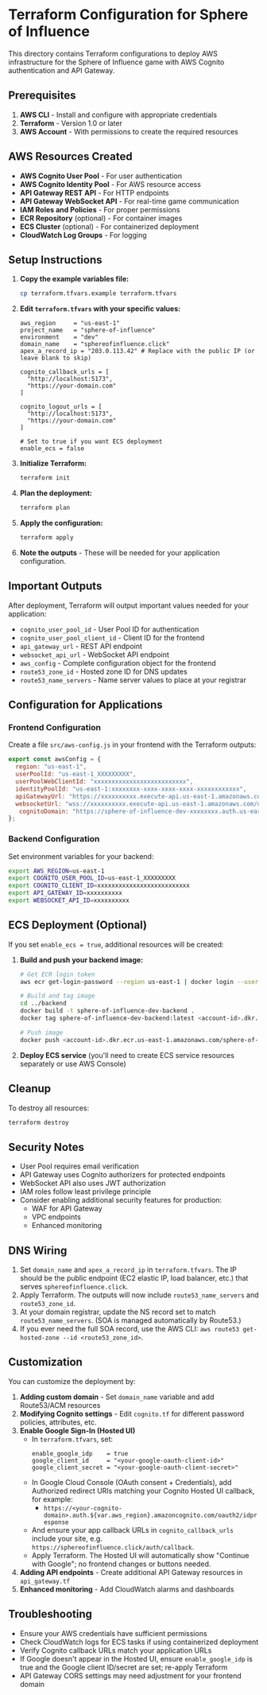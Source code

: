 # Terraform Configuration for Sphere of Influence

This directory contains Terraform configurations to deploy AWS infrastructure for the Sphere of Influence game with AWS Cognito authentication and API Gateway.

## Prerequisites

1. **AWS CLI** - Install and configure with appropriate credentials
2. **Terraform** - Version 1.0 or later
3. **AWS Account** - With permissions to create the required resources

## AWS Resources Created

- **AWS Cognito User Pool** - For user authentication
- **AWS Cognito Identity Pool** - For AWS resource access
- **API Gateway REST API** - For HTTP endpoints
- **API Gateway WebSocket API** - For real-time game communication
- **IAM Roles and Policies** - For proper permissions
- **ECR Repository** (optional) - For container images
- **ECS Cluster** (optional) - For containerized deployment
- **CloudWatch Log Groups** - For logging

## Setup Instructions

1. **Copy the example variables file:**
   ```bash
   cp terraform.tfvars.example terraform.tfvars
   ```

2. **Edit `terraform.tfvars` with your specific values:**
   ```hcl
   aws_region     = "us-east-1"
   project_name   = "sphere-of-influence"
   environment    = "dev"
   domain_name    = "sphereofinfluence.click"
   apex_a_record_ip = "203.0.113.42" # Replace with the public IP (or leave blank to skip)
   
   cognito_callback_urls = [
     "http://localhost:5173",
     "https://your-domain.com"
   ]
   
   cognito_logout_urls = [
     "http://localhost:5173", 
     "https://your-domain.com"
   ]
   
   # Set to true if you want ECS deployment
   enable_ecs = false
   ```

3. **Initialize Terraform:**
   ```bash
   terraform init
   ```

4. **Plan the deployment:**
   ```bash
   terraform plan
   ```

5. **Apply the configuration:**
   ```bash
   terraform apply
   ```

6. **Note the outputs** - These will be needed for your application configuration.

## Important Outputs

After deployment, Terraform will output important values needed for your application:

- `cognito_user_pool_id` - User Pool ID for authentication
- `cognito_user_pool_client_id` - Client ID for the frontend
- `api_gateway_url` - REST API endpoint
- `websocket_api_url` - WebSocket API endpoint
- `aws_config` - Complete configuration object for the frontend
- `route53_zone_id` - Hosted zone ID for DNS updates
- `route53_name_servers` - Name server values to place at your registrar

## Configuration for Applications

### Frontend Configuration

Create a file `src/aws-config.js` in your frontend with the Terraform outputs:

```javascript
export const awsConfig = {
  region: "us-east-1",
  userPoolId: "us-east-1_XXXXXXXXX",
  userPoolWebClientId: "xxxxxxxxxxxxxxxxxxxxxxxxxx", 
  identityPoolId: "us-east-1:xxxxxxxx-xxxx-xxxx-xxxx-xxxxxxxxxxxx",
  apiGatewayUrl: "https://xxxxxxxxxx.execute-api.us-east-1.amazonaws.com/dev",
  websocketUrl: "wss://xxxxxxxxxx.execute-api.us-east-1.amazonaws.com/dev",
   cognitoDomain: "https://sphere-of-influence-dev-xxxxxxxx.auth.us-east-1.amazoncognito.com"
};
```

### Backend Configuration

Set environment variables for your backend:

```bash
export AWS_REGION=us-east-1
export COGNITO_USER_POOL_ID=us-east-1_XXXXXXXXX
export COGNITO_CLIENT_ID=xxxxxxxxxxxxxxxxxxxxxxxxxx
export API_GATEWAY_ID=xxxxxxxxxx
export WEBSOCKET_API_ID=xxxxxxxxxx
```

## ECS Deployment (Optional)

If you set `enable_ecs = true`, additional resources will be created:

1. **Build and push your backend image:**
   ```bash
   # Get ECR login token
   aws ecr get-login-password --region us-east-1 | docker login --username AWS --password-stdin <account-id>.dkr.ecr.us-east-1.amazonaws.com
   
   # Build and tag image
   cd ../backend
   docker build -t sphere-of-influence-dev-backend .
   docker tag sphere-of-influence-dev-backend:latest <account-id>.dkr.ecr.us-east-1.amazonaws.com/sphere-of-influence-dev-backend:latest
   
   # Push image
   docker push <account-id>.dkr.ecr.us-east-1.amazonaws.com/sphere-of-influence-dev-backend:latest
   ```

2. **Deploy ECS service** (you'll need to create ECS service resources separately or use AWS Console)

## Cleanup

To destroy all resources:

```bash
terraform destroy
```

## Security Notes

- User Pool requires email verification
- API Gateway uses Cognito authorizers for protected endpoints
- WebSocket API also uses JWT authorization
- IAM roles follow least privilege principle
- Consider enabling additional security features for production:
  - WAF for API Gateway
  - VPC endpoints
  - Enhanced monitoring

## DNS Wiring

1. Set `domain_name` and `apex_a_record_ip` in `terraform.tfvars`. The IP should be the public endpoint (EC2 elastic IP, load balancer, etc.) that serves `sphereofinfluence.click`.
2. Apply Terraform. The outputs will now include `route53_name_servers` and `route53_zone_id`.
3. At your domain registrar, update the NS record set to match `route53_name_servers`. (SOA is managed automatically by Route53.)
4. If you ever need the full SOA record, use the AWS CLI: `aws route53 get-hosted-zone --id <route53_zone_id>`.

## Customization

You can customize the deployment by:

1. **Adding custom domain** - Set `domain_name` variable and add Route53/ACM resources
2. **Modifying Cognito settings** - Edit `cognito.tf` for different password policies, attributes, etc.
3. **Enable Google Sign-In (Hosted UI)**
    - In `terraform.tfvars`, set:
       ```hcl
       enable_google_idp    = true
       google_client_id     = "<your-google-oauth-client-id>"
       google_client_secret = "<your-google-oauth-client-secret>"
       ```
    - In Google Cloud Console (OAuth consent + Credentials), add Authorized redirect URIs matching your Cognito Hosted UI callback, for example:
       - `https://<your-cognito-domain>.auth.${var.aws_region}.amazoncognito.com/oauth2/idpresponse`
   - And ensure your app callback URLs in `cognito_callback_urls` include your site, e.g. `https://sphereofinfluence.click/auth/callback`.
    - Apply Terraform. The Hosted UI will automatically show "Continue with Google"; no frontend changes or buttons needed.
3. **Adding API endpoints** - Create additional API Gateway resources in `api_gateway.tf`
4. **Enhanced monitoring** - Add CloudWatch alarms and dashboards

## Troubleshooting

- Ensure your AWS credentials have sufficient permissions
- Check CloudWatch logs for ECS tasks if using containerized deployment
- Verify Cognito callback URLs match your application URLs
- If Google doesn't appear in the Hosted UI, ensure `enable_google_idp` is true and the Google client ID/secret are set; re-apply Terraform
- API Gateway CORS settings may need adjustment for your frontend domain
